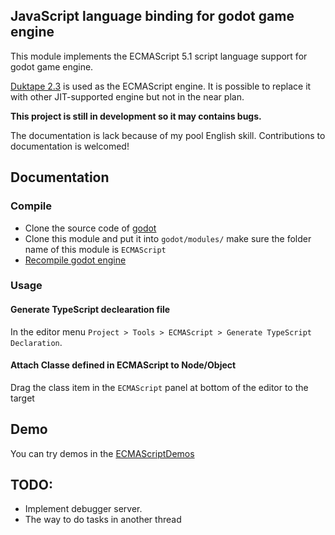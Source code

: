 ## JavaScript language binding for godot game engine

This module implements the ECMAScript 5.1 script language support for godot game engine.

[Duktape 2.3](https://duktape.org/) is used as the ECMAScript engine. It is possible to replace it with other JIT-supported engine but not in the near plan. 

**This project is still in development so it may contains bugs.**

The documentation is lack because of my pool English skill. Contributions to documentation is welcomed!


## Documentation

### Compile
* Clone the source code of [godot](https://github.com/godotengine/godot)
* Clone this module and put it into `godot/modules/` make sure the folder name of this module is `ECMAScript`
* [Recompile godot engine](https://docs.godotengine.org/en/3.0/development/compiling/index.html)

### Usage

#### Generate TypeScript declearation file

In the editor menu `Project > Tools > ECMAScript > Generate TypeScript Declaration`.

#### Attach Classe defined in ECMAScript to Node/Object

Drag the class item in the `ECMAScript` panel at bottom of the editor to the target


## Demo

You can try demos in the [ECMAScriptDemos](https://github.com/Geequlim/ECMAScriptDemos)

## TODO:
* Implement debugger server.
* The way to do tasks in another thread
